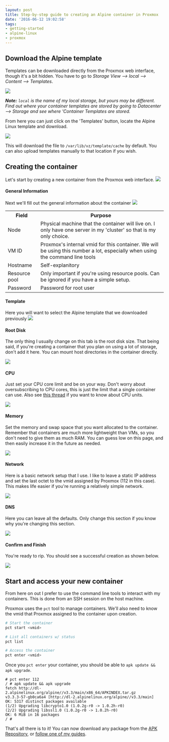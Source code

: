 ```yaml
---
layout: post
title: Step-by-step guide to creating an Alpine container in Proxmox
date: '2016-06-12 19:02:58'
tags:
- getting-started
- alpine-linux
- proxmox
---
```


## Download the Alpine template
Templates can be downloaded directly from the Proxmox web interface, though it's a bit hidden. You have to go to _Storage View --> local --> Content --> Templates_. 

![](/content/images/2016/06/Screen-Shot-2016-06-12-at-1-29-55-PM.png)

_**Note:** `local` is the name of my local storage, but yours may be different. Find out where your container templates are stored by going to Datacenter --> Storage and see where 'Container Templates are stored._

From here you can just click on the 'Templates' button, locate the Alpine Linux template and download. 

![](/content/images/2016/06/Screen-Shot-2016-06-12-at-1-34-51-PM.png)

This will download the file to `/var/lib/vz/template/cache` by default. You can also upload templates manually to that location if you wish.


## Creating the container
Let's start by creating a new container from the Proxmox web interface.
![](/content/images/2016/06/Screen-Shot-2016-06-12-at-7-46-01-AM.png)

#### General Information
Next we'll fill out the general information about the container
![](/content/images/2016/06/Screen-Shot-2016-06-12-at-7-49-28-AM-1.png)
<table>
<tr><th>Field</th><th>Purpose</th></tr>
<tr>
<td>Node</td>
<td>Physical machine that the container will live on. I only have one server in my 'cluster' so that is my only choice.</td>
</tr>
<tr>
<td>VM ID</td>
<td>Proxmox's internal vmid for this container. We will be using this number a lot, especially when using the command line tools</td>
</tr>
<tr>
<td>Hostname</td>
<td>Self-explanitory</td>
</tr>
<tr>
<td>Resource pool</td>
<td>Only important if you're using resource pools. Can be ignored if you have a simple setup.</td>
</tr>
<tr>
<td>Password</td>
<td>Password for root user</td>
</tr>
</table>

#### Template

Here you will want to select the Alpine template that we downloaded previously
![](/content/images/2016/06/Screen-Shot-2016-06-12-at-7-58-47-AM.png)

#### Root Disk
The only thing I usually change on this tab is the root disk size. That being said, if you're creating a container that you plan on using a lot of storage, don't add it here. You can mount host directories in the container directly.

![](/content/images/2016/06/Screen-Shot-2016-06-12-at-8-00-57-AM.png)

#### CPU
Just set your CPU core limit and be on your way. Don't worry about oversubscribing to CPU cores, this is just the limit that a single container can use. Also see [this thread](https://forum.proxmox.com/threads/q-lxc-configuration-wizard-what-is-cpu-limit-cpu-unit.22661/) if you want to know about CPU units.

![](/content/images/2016/06/Screen-Shot-2016-06-12-at-8-07-25-AM.png)

#### Memory

Set the memory and swap space that you want allocated to the container. Remember that containers are much more lightweight than VMs, so you don't need to give them as much RAM. You can guess low on this page, and then easily increase it in the future as needed.

![](/content/images/2016/06/Screen-Shot-2016-06-12-at-1-39-08-PM.png)

#### Network

Here is a basic network setup that I use. I like to leave a static IP address and set the last octet to the vmid assigned by Proxmox (112 in this case). This makes life easier if you're running a relatively simple network.

![](/content/images/2016/06/Screen-Shot-2016-06-12-at-1-41-58-PM.png)

#### DNS

Here you can leave all the defaults. Only change this section if you know why you're changing this section.

![](/content/images/2016/06/Screen-Shot-2016-06-12-at-1-45-47-PM.png)

#### Confirm and Finish

You're ready to rip. You should see a successful creation as shown below.

![](/content/images/2016/06/Screen-Shot-2016-06-12-at-1-47-02-PM.png)

## Start and access your new container

From here on out I prefer to use the command line tools to interact with my containers. This is done from an SSH session on the host machine.

Proxmox uses the `pct` tool to manage containers. We'll also need to know the vmid that Proxmox assigned to the container upon creation. 

```bash
# Start the container
pct start <vmid>

# List all containers w/ status
pct list

# Access the container
pct enter <vmid>
```

Once you `pct enter` your container, you should be able to `apk update && apk upgrade`.
```
# pct enter 112                                                                                    
/ # apk update && apk upgrade
fetch http://dl-2.alpinelinux.org/alpine//v3.3/main/x86_64/APKINDEX.tar.gz
v3.3.3-57-gb0ca6a4 [http://dl-2.alpinelinux.org/alpine//v3.3/main]
OK: 5317 distinct packages available
(1/2) Upgrading libcrypto1.0 (1.0.2g-r0 -> 1.0.2h-r0)
(2/2) Upgrading libssl1.0 (1.0.2g-r0 -> 1.0.2h-r0)
OK: 6 MiB in 16 packages
/ # 
```

That's all there is to it! You can now download any package from the [APK Repository](https://pkgs.alpinelinux.org/packages), or [follow one of my guides](/tag/lxc-homelab/).